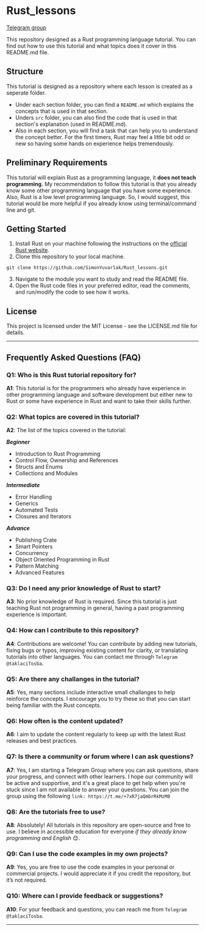 ﻿# Rust_lessons
 [Telegram group](https://t.me/+7xR7jaQmbrRkMzM0)

This repository designed as a Rust programming language tutorial.
You can find out how to use this tutorial and what topics does it cover in this README.md file.

## Structure

This tutorial is designed as a repository where each lesson is created as a seperate folder.

- Under each section folder, you can find a `README.md` which explains the concepts that is used in that section.
- Unders `src` folder, you can also find the code that is used in that section's explanation (used in README.md).
- Also in each section, you will find a task that can help you to understand the concept better. For the first timers, Rust may feel a little bit odd or new so having some hands on experience helps tremendously.

## Preliminary Requirements

This tutorial will explain Rust as a programming language, it **does not teach programming**.
My recommendation to follow this tutorial is that you already know some other programming language that you have some experience.
Also, Rust is a low level programming language. So, I would suggest, this tutorial would be more helpful if you already know using terminal/command line and git.

## Getting Started

1. Install Rust on your machine following the instructions on the [official Rust website](https://www.rust-lang.org/tools/install).
2. Clone this repository to your local machine.

```
git clone https://github.com/SimonYuvarlak/Rust_lessons.git
```

3. Navigate to the module you want to study and read the README file.
4. Open the Rust code files in your preferred editor, read the comments, and run/modify the code to see how it works.

## License

This project is licensed under the MIT License - see the LICENSE.md file for details.

---

## Frequently Asked Questions (FAQ)

### Q1: Who is this Rust tutorial repository for?

**A1**: This tutorial is for the programmers who already have experience in other programming language and software development but either new to Rust or some have experience in Rust and want to take their skills further.

### Q2: What topics are covered in this tutorial?

**A2**: The list of the topics covered in the tutorial:

**_Beginner_**

- Introduction to Rust Programming
- Control Flow, Ownership and References
- Structs and Enums
- Collections and Modules

**_Intermediate_**

- Error Handling
- Generics
- Automated Tests
- Closures and Iterators

**_Advance_**

- Publishing Crate
- Smart Pointers
- Concurrency
- Object Oriented Programming in Rust
- Pattern Matching
- Advanced Features

### Q3: Do I need any prior knowledge of Rust to start?

**A3**: No prior knowledge of Rust is required. Since this tutorial is just teaching Rust not programming in general, having a past programming experience is important.

### Q4: How can I contribute to this repository?

**A4**: Contributions are welcome! You can contribute by adding new tutorials, fixing bugs or typos, improving existing content for clarity, or translating tutorials into other languages. You can contact me through `Telegram @taklaciTosba`.

### Q5: Are there any challanges in the tutorial?

**A5**: Yes, many sections include interactive small challanges to help reinforce the concepts. I encourage you to try these so that you can start being familiar with the Rust concepts.

### Q6: How often is the content updated?

**A6**: I aim to update the content regularly to keep up with the latest Rust releases and best practices.

### Q7: Is there a community or forum where I can ask questions?

**A7**: Yes, I am starting a Telegram Group where you can ask questions, share your progress, and connect with other learners. I hope our community will be active and supportive, and it's a great place to get help when you're stuck since I am not available to answer your questions. You can join the group using the following `link: https://t.me/+7xR7jaQmbrRkMzM0`

### Q8: Are the tutorials free to use?

**A8**: Absolutely! All tutorials in this repository are open-source and free to use. I believe in accessible education for everyone _if they already know programming and English_ 😊.

### Q9: Can I use the code examples in my own projects?

**A9**: Yes, you are free to use the code examples in your personal or commercial projects. I would appreciate it if you credit the repository, but it’s not required.

### Q10: Where can I provide feedback or suggestions?

**A10**: For your feedback and questions, you can reach me from `Telegram @taklaciTosba`.

---
